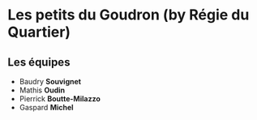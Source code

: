 # Les petits du Goudron (by Régie du Quartier)

## Les équipes

- Baudry **Souvignet**
- Mathis **Oudin**
- Pierrick **Boutte-Milazzo**
- Gaspard **Michel**